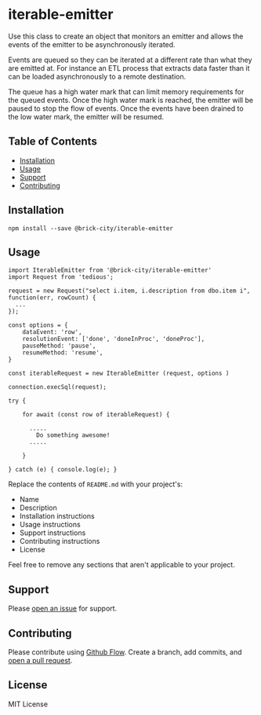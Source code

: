 # iterable-emitter

Use this class to create an object that monitors an emitter and allows the events of the emitter to be asynchronously iterated. 

Events are queued so they can be iterated at a different rate than what they are emitted at. For instance an ETL process that extracts data faster than it can be loaded asynchronously to a remote destination.

The queue has a high water mark that can limit memory requirements for the queued events. Once the high water mark is reached, the emitter will be paused to stop the flow of events. Once the events have been drained to the low water mark, the emitter will be resumed.

## Table of Contents

- [Installation](#installation)
- [Usage](#usage)
- [Support](#support)
- [Contributing](#contributing)

## Installation

```
npm install --save @brick-city/iterable-emitter
```

## Usage

```
import IterableEmitter from '@brick-city/iterable-emitter'
import Request from 'tedious';

request = new Request("select i.item, i.description from dbo.item i", function(err, rowCount) {
  ...
});

const options = {
    dataEvent: 'row',
    resolutionEvent: ['done', 'doneInProc', 'doneProc'],
    pauseMethod: 'pause',
    resumeMethod: 'resume',
}

const iterableRequest = new IterableEmitter (request, options )

connection.execSql(request);

try {

    for await (const row of iterableRequest) {

      .....
        Do something awesome!
      .....

    }

} catch (e) { console.log(e); }

```


Replace the contents of `README.md` with your project's:

- Name
- Description
- Installation instructions
- Usage instructions
- Support instructions
- Contributing instructions
- License

Feel free to remove any sections that aren't applicable to your project.

## Support

Please [open an issue](https://github.com/brick-city/iterable-emitter/issues/new) for support.

## Contributing

Please contribute using [Github Flow](https://guides.github.com/introduction/flow/). Create a branch, add commits, and [open a pull request](https://github.com/brick-city/iterable-emitter/compare/).

## License
MIT License